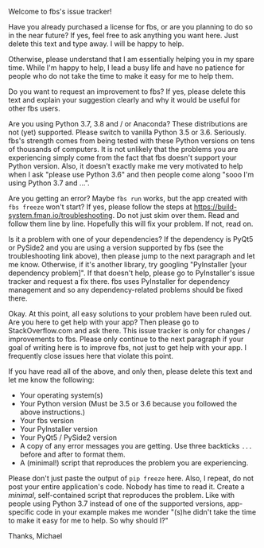 Welcome to fbs's issue tracker!

Have you already purchased a license for fbs, or are you planning to do so in the near future? If yes, feel free to ask anything you want here. Just delete this text and type away. I will be happy to help.

Otherwise, please understand that I am essentially helping you in my spare time. While I'm happy to help, I lead a busy life and have no patience for people who do not take the time to make it easy for me to help them.

Do you want to request an improvement to fbs? If yes, please delete this text and explain your suggestion clearly and why it would be useful for other fbs users.

Are you using Python 3.7, 3.8 and / or Anaconda? These distributions are not (yet) supported. Please switch to vanilla Python 3.5 or 3.6. Seriously. fbs's strength comes from being tested with these Python versions on tens of thousands of computers. It is not unlikely that the problems you are experiencing simply come from the fact that fbs doesn't support your Python version. Also, it doesn't exactly make me very motivated to help when I ask "please use Python 3.6" and then people come along "sooo I'm using Python 3.7 and ...".

Are you getting an error? Maybe `fbs run` works, but the app created with `fbs freeze` won't start? If yes, please follow the steps at https://build-system.fman.io/troubleshooting. Do not just skim over them. Read and follow them line by line. Hopefully this will fix your problem. If not, read on.

Is it a problem with one of your dependencies? If the dependency is PyQt5 or PySide2 and you are using a version supported by fbs (see the troubleshooting link above), then please jump to the next paragraph and let me know. Otherwise, if it's another library, try googling "PyInstaller [your dependency problem]". If that doesn't help, please go to PyInstaller's issue tracker and request a fix there. fbs uses PyInstaller for dependency management and so any dependency-related problems should be fixed there.

Okay. At this point, all easy solutions to your problem have been ruled out. Are you here to get help with your app? Then please go to StackOverflow.com and ask there. This issue tracker is only for changes / improvements to fbs. Please only continue to the next paragraph if your goal of writing here is to improve fbs, not just to get help with your app. I frequently close issues here that violate this point.

If you have read all of the above, and only then, please delete this text and let me know the following:

 * Your operating system(s)
 * Your Python version (Must be 3.5 or 3.6 because you followed the above instructions.)
 * Your fbs version
 * Your PyInstaller version
 * Your PyQt5 / PySide2 version
 * A copy of any error messages you are getting. Use three backticks ```...``` before and after to format them.
 * A (minimal!) script that reproduces the problem you are experiencing.

Please don't just paste the output of `pip freeze` here. Also, I repeat, do not post your entire application's code. Nobody has time to read it. Create a _minimal_, self-contained script that reproduces the problem. Like with people using Python 3.7 instead of one of the supported versions, app-specific code in your example makes me wonder "(s)he didn't take the time to make it easy for me to help. So why should I?"

Thanks,
Michael

